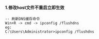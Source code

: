 #### 1.修改host文件不重启立即生效

````shell script
-- 刷新DNS缓存命令
Win+R -> cmd -> ipconfig /flushdns
eg:
C:\Users\Administrator>ipconfig /flushdns
````

